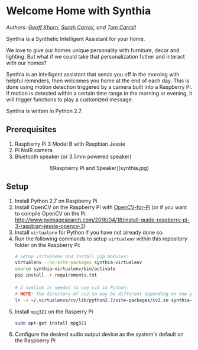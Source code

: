 # Welcome Home with Synthia

*Authors: [Geoff Khorn](https://github.com/gkhorn978), [Sarah Carroll](https://github.com/sarahes), and [Tom Carroll](https://github.com/TomAlanCarroll)*

Synthia is a Synthetic Intelligent Assistant for your home.

We love to give our homes unique personality with furniture, decor and lighting. But what if we could take that personalization futher and interact with our homes?

Synthia is an intelligent assistant that sends you off in the morning with helpful reminders, then welcomes you home at the end of each day. This is done using motion detection triggered by a camera built into a Raspberry Pi. If motion is detected within a certain time range in the morning or evening, it will trigger functions to play a customized message.

Synthia is written in Python 2.7.

## Prerequisites
1. Raspberry Pi 3 Model B with Raspbian Jessie
1. Pi NoIR camera
1. Bluetooth speaker (or 3.5mm powered speaker)
<div align="center">![Raspberry Pi and Speaker](synthia.jpg)</div>

## Setup
1. Install Python 2.7 on Raspberry Pi
1. Install OpenCV on the Raspberry Pi with [OpenCV-for-Pi](https://github.com/jabelone/OpenCV-for-Pi) (or if you want to compile OpenCV on the Pi: http://www.pyimagesearch.com/2016/04/18/install-guide-raspberry-pi-3-raspbian-jessie-opencv-3)
1. Install `virtualenv` for Python if you have not already done so.
1. Run the following commands to setup `virtualenv` within this repository folder on the Raspberry Pi:
    ```bash
    # Setup virtualenv and install pip modules:
    virtualenv --no-site-packages synthia-virtualenv
    source synthia-virtualenv/bin/activate
    pip install -r requirements.txt
    
    # A symlink is needed to use cv2 in Python:
    # NOTE: The directory of cv2.so may be different depending on how you installed OpenCV
    ln -s ~/.virtualenvs/cv/lib/python2.7/site-packages/cv2.so synthia-virtualenv/local/lib/python2.7/site-packages/cv2.so
    ```
1. Install `mpg321` on the Rasperry Pi
    ```bash
    sudo apt-get install mpg321
    ```
1. Configure the desired audio output device as the system's default on the Raspberry Pi
